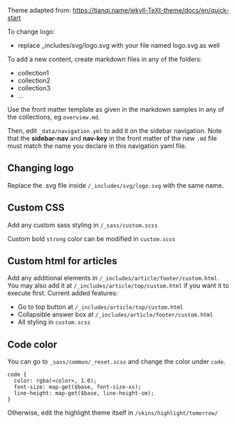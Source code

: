 
Theme adapted from: https://tianqi.name/jekyll-TeXt-theme/docs/en/quick-start

To change logo:
- replace _includes/svg/logo.svg with your file named logo.svg as well
  
To add a new content, create markdown files in any of the folders:
- collection1
- collection2
- collection3
- ...

Use the front matter template as given in the markdown samples in any of the collections, eg `overview.md`. 

Then, edit `_data/navigation.yml` to add it on the sidebar navigation. Note that the **sidebar-nav** and **nav-key** in the front matter of the new `.md` file must match the name you declare in this navigation yaml file. 

## Changing logo
Replace the .svg file inside `/_includes/svg/logo.svg` with the same name. 

## Custom CSS
Add any custom sass styling in `/_sass/custom.scss`

Custom bold `strong` color can be modified in `custom.scss`

## Custom html for articles
Add any additional elements in `/_includes/article/footer/custom.html`. You may also add it at `/_includes/article/top/custom.html` if you want it to execute first. 
Current added features:
- Go to top button at `/_includes/article/top/custom.html`
- Collapsible answer box at `/_includes/article/footer/custom.html`
- All styling in `custom.scss`

## Code color
You can go to `_sass/common/_reset.scss` and change the color under `code`.
```
code {
  color: rgba(<color>, 1.0);
  font-size: map-get($base, font-size-xs);
  line-height: map-get($base, line-height-sm);
}
```

Otherwise, edit the highlight theme itself in `/skins/highlight/tomorrow/`
